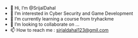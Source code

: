 - 👋 Hi, I’m @SrijalDahal
- 👀 I’m interested in Cyber Security and Game Development
- 🌱 I’m currently learning a course from tryhackme
- 💞️ I’m looking to collaborate on ...
- 📫 How to reach me : sirjaldahal123@gmil.com

<!---
SrijalDahal/SrijalDahal is a ✨ special ✨ repository because its `README.md` (this file) appears on your GitHub profile.
You can click the Preview link to take a look at your changes.
--->
